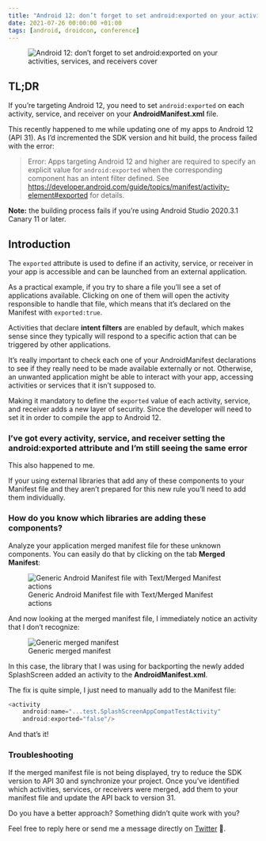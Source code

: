 ```yaml
---
title: "Android 12: don’t forget to set android:exported on your activities, services, and receivers"
date: 2021-07-26 00:00:00 +01:00
tags: [android, droidcon, conference]
---
```


<figure>
<img src="/android-12-dont-forget-to-set-android-exported-on-yout-activities-services-and-receivers/featured.jpeg" alt="Android 12: don’t forget to set android:exported on your activities, services, and receivers cover
">
</figure>


## TL;DR

If you’re targeting Android 12, you need to set `android:exported` on each activity, service, and receiver on your **AndroidManifest.xml** file.

This recently happened to me while updating one of my apps to Android 12 (API 31). As I’d incremented the SDK version and hit build, the process failed with the error:

> Error: Apps targeting Android 12 and higher are required to specify an explicit value for `android:exported` when the corresponding component has an intent filter defined. See https://developer.android.com/guide/topics/manifest/activity-element#exported for details.

**Note:** the building process fails if you’re using Android Studio 2020.3.1 Canary 11 or later.


## Introduction

The `exported` attribute is used to define if an activity, service, or receiver in your app is accessible and can be launched from an external application.


As a practical example, if you try to share a file you’ll see a set of applications available. Clicking on one of them will open the activity responsible to handle that file, which means that it’s declared on the Manifest with `exported:true`.

Activities that declare **intent filters** are enabled by default, which makes sense since they typically will respond to a specific action that can be triggered by other applications.

It’s really important to check each one of your AndroidManifest declarations to see if they really need to be made available externally or not. Otherwise, an unwanted application might be able to interact with your app, accessing activities or services that it isn’t supposed to.

Making it mandatory to define the `exported` value of each activity, service, and receiver adds a new layer of security. Since the developer will need to set it in order to compile the app to Android 12.


### I’ve got every activity, service, and receiver setting the android:exported attribute and I’m still seeing the same error

This also happened to me.

If your using external libraries that add any of these components to your Manifest file and they aren’t prepared for this new rule you’ll need to add them individually.


### How do you know which libraries are adding these components?

Analyze your application merged manifest file for these unknown components. You can easily do that by clicking on the tab **Merged Manifest**:

<figure>
<img src="https://miro.medium.com/max/669/1*eT0nvNesYdHi06LqV6m6mg.png" alt="Generic Android Manifest file with Text/Merged Manifest actions">
<figcaption>Generic Android Manifest file with Text/Merged Manifest actions
</figcaption>
</figure>

And now looking at the merged manifest file, I immediately notice an activity that I don’t recognize:

<figure>
<img src="https://miro.medium.com/max/681/1*9ctkQcayld-D5R8ELzrHGw.png" alt="Generic merged manifest
">
<figcaption>Generic merged manifest
</figcaption>
</figure>

In this case, the library that I was using for backporting the newly added SplashScreen added an activity to the **AndroidManifest.xml**.

The fix is quite simple, I just need to manually add to the Manifest file:

```kotlin
<activity 
    android:name="...test.SplashScreenAppCompatTestActivity"
    android:exported="false"/>
```

And that’s it!


### Troubleshooting

If the merged manifest file is not being displayed, try to reduce the SDK version to API 30 and synchronize your project. Once you’ve identified which activities, services, or receivers were merged, add them to your manifest file and update the API back to version 31.



Do you have a better approach? Something didn’t quite work with you?

Feel free to reply here or send me a message directly on [Twitter](https://twitter.com/cafonsomota) 🙂.
